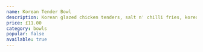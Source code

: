 ```yaml
---
name: Korean Tender Bowl
description: Korean glazed chicken tenders, salt n' chilli fries, korean slaw, sesame seeds
price: £11.00
category: bowls
popular: false
available: true
---
```

